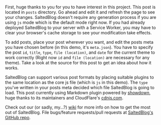 First, huge thanks to you for you to have interest in this project. This post is located in `posts` directory. Go ahead and edit it and refresh the page to see your changes. SaltedBlog doesn't require any generation process if you are using `js` mode which is the default mode right now. If you had already deployed SaltedBlog to your server with a Service Worker, you may have to clear your browser's cache storage to see your modification take effects.

To add posts, place your post wherever you want, and edit the posts meta you have chosen before (in this demo, it's `meta.json`). You have to specify the post `id`, `title`, `type`, `file (location)`, and `date` for the current theme to work correctly (Right now `id` and `file (location)` are necessary for any theme). Take a look at the source for this post to get an idea about how it works.

SaltedBlog can support various post formats by placing suitable plugins to the same location as the core js file (which is `js` in this demo). The `type` you've written in your posts meta decided which file SaltedBlog is going to load. This post currently using Markdown plugin powered by [showdown](http://showdownjs.com/), huge thanks to its maintainers and CloudFlare's [cdnjs.com](https://cdnjs.com).

Check out our (or sadly, my...?) [wiki](https://github.com/RedL0tus/SaltedBlog/wiki) for more info on how to get the most out of SaltedBlog. File bugs/feature requests/pull requests at [SaltedBlog's GitHub repo](https://github.com/RedL0tus/SaltedBlog). 